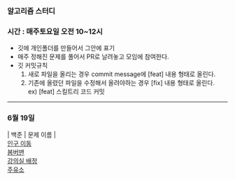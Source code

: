### 알고리즘 스터디
### 시간 : 매주토요일 오전 10~12시

- 깃에 개인폴더를 만들어서 그안에 표기
- 매주 정해진 문제를 풀어서 PR로 날려놓고 모임에 참여한다.
- 깃 커밋규칙
  1. 새로 파일을 올리는 경우 commit message에 [feat] 내용 형태로 올린다.
  2. 기존에 올렸던 파일을 수정해서 올려야하는 경우 [fix] 내용 형태로 올린다.<br>
  ex) [feat] 스킬트리 코드 커밋

****

### 6월 19일 
| 백준 | 문제 이름 | <br>
[인구 이동](https://www.acmicpc.net/problem/16234) <br>
[봄버맨](https://www.acmicpc.net/problem/16918) <br>
[강의실 배정](https://www.acmicpc.net/problem/11000) <br>
[주유소](https://www.acmicpc.net/problem/13305)

